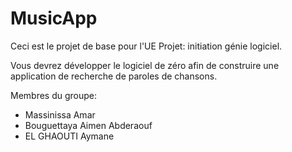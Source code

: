 # MusicApp

Ceci est le projet de base pour l'UE Projet: initiation génie logiciel.

Vous devrez développer le logiciel de zéro afin de construire 
une application de recherche de paroles de chansons.

Membres du groupe:
- Massinissa Amar
- Bouguettaya Aimen Abderaouf
- EL GHAOUTI Aymane
